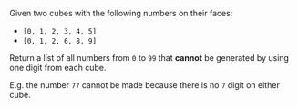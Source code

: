Given two cubes with the following numbers on their faces:
* `[0, 1, 2, 3, 4, 5]`
* `[0, 1, 2, 6, 8, 9]`

Return a list of all numbers from `0` to `99` that **cannot** be
generated by using one digit from each cube.

E.g. the number `77` cannot be made because there is no `7` digit
on either cube.